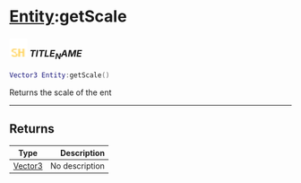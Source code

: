 # [Entity](../entity/README.md):getScale

### <img src="../../.gitbook/assets/shared.png" width="32" height="32" /> $TITLE_NAME$

```lua
Vector3 Entity:getScale()
```

Returns the scale of the ent<br>

-----------------
## Returns

| Type   | Description |
| ------ | ----------: |
| [Vector3](../vector3/README.md) | No description |
